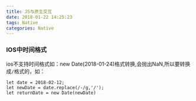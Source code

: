 ```yaml
---
title: JS与原生交互
date: 2018-01-22 14:25:23
tags: Native
categories: Native
---
```


### IOS中时间格式
ios不支持时间格式如：new Date(2018-01-24)格式转换,会抛出NaN,所以要转换成`/`格式的，如：
```
let date = 2018-02-12;
let newDate = date.replace(/-/g,'/');
let returnDate = new Date(newDate)
```
